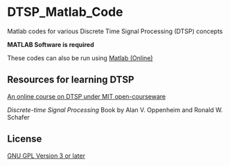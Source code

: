 # DTSP_Matlab_Code
Matlab codes for various Discrete Time Signal Processing (DTSP) concepts

**MATLAB Software is required**

These codes can also be run using [Matlab (Online)](https://www.mathworks.com/products/matlab-online.html)

## Resources for learning DTSP
[An online course on DTSP under MIT open-courseware](https://ocw.mit.edu/courses/electrical-engineering-and-computer-science/6-341-discrete-time-signal-processing-fall-2005/index.htm
)

*Discrete-time Signal Processing* Book by Alan V. Oppenheim and Ronald W. Schafer

## License
[GNU GPL Version 3 or later](https://www.gnu.org/licenses/gpl-3.0.en.html)
